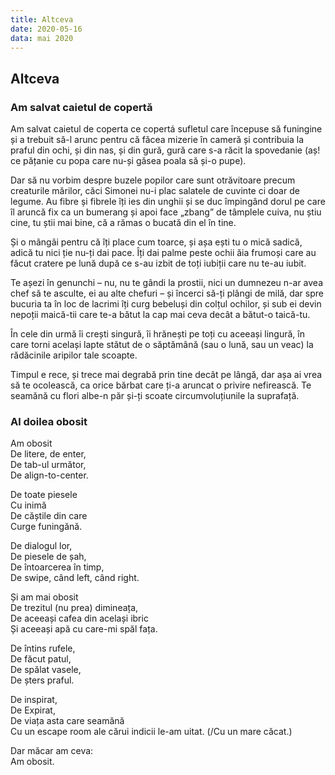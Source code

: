 ```yaml
---
title: Altceva
date: 2020-05-16
data: mai 2020
---
```


## Altceva

### Am salvat caietul de copertă

Am salvat caietul de coperta ce copertá sufletul care începuse să funingine și a trebuit să-l arunc pentru că făcea mizerie în cameră și contribuia la praful din ochi, și din nas, și din gură, gură care s-a răcit la spovedanie (aș! ce pățanie cu popa care nu-și găsea poala să și-o pupe).

Dar să nu vorbim despre buzele popilor care sunt otrăvitoare precum creaturile mărilor, căci Simonei nu-i plac salatele de cuvinte ci doar de legume. Au fibre și fibrele îți ies din unghii și se duc împingând dorul pe care îl aruncă fix ca un bumerang și apoi face „zbang” de tâmplele cuiva, nu știu cine, tu știi mai bine, că a rămas o bucată din el în tine.

Și o mângâi pentru că îți place cum toarce, și așa ești tu o mică sadică, adică tu nici ție nu-ți dai pace. Îți dai palme peste ochii ăia frumoși care au făcut cratere pe lună după ce s-au izbit de toți iubiții care nu te-au iubit.

Te așezi în genunchi – nu, nu te gândi la prostii, nici un dumnezeu n-ar avea chef să te asculte, ei au alte chefuri – și încerci să-ți plângi de milă, dar spre bucuria ta în loc de lacrimi îți curg bebeluși din colțul ochilor, și sub ei devin nepoții maică-tii care te-a bătut la cap mai ceva decât a bătut-o taică-tu.

În cele din urmă îi crești singură, îi hrănești pe toți cu aceeași lingură, în care torni același lapte stătut de o săptămână (sau o lună, sau un veac) la rădăcinile aripilor tale scoapte.

Timpul e rece, și trece mai degrabă prin tine decât pe lângă, dar așa ai vrea să te ocolească, ca orice bărbat care ți-a aruncat o privire nefirească. Te seamănă cu flori albe-n păr și-ți scoate circumvoluțiunile la suprafață.


### Al doilea obosit

Am obosit  
De litere, de enter,  
De tab-ul următor,  
De align-to-center.

De toate piesele  
Cu inimă  
De căștile din care  
Curge funingănă.  

De dialogul lor,  
De piesele de șah,  
De întoarcerea în timp,  
De swipe, când left, când right.

Și am mai obosit  
De trezitul (nu prea) dimineața,  
De aceeași cafea din același ibric  
Și aceeași apă cu care-mi spăl fața.

De întins rufele,  
De făcut patul,  
De spălat vasele,  
De șters praful.

De inspirat,  
De Expirat,  
De viața asta care seamănă  
Cu un escape room ale cărui indicii le-am uitat. (/Cu un mare căcat.)

Dar măcar am ceva:  
Am obosit.

